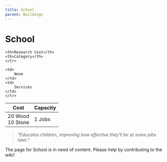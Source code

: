 ```yaml
---
title: School
parent: Buildings
---
```

# School

<table>
<thead>
	<tr>
	<th>Cost</th>
	<th>Capacity</th>
	
	<th>Research Cost</th>
	<th>Category</th>
	</tr>
</thead>
<tbody>
	<tr>
	<td>
		20 Wood<br>10 Stone
	</td>
	<td>
		1 Jobs
	</td>
	
	<td>
		None
	</td>
	<td>
		Services
	</td>
	</tr>
</tbody>
</table>

> *"Educates children, improving how effective they'll be at some jobs later."*

The page for School is in need of content. Please help by contributing to the wiki!
